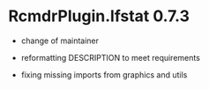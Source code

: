 <!-- NEWS.md is generated from NEWS.Rmd. Please edit that file -->
RcmdrPlugin.lfstat 0.7.3
========================

-   change of maintainer

-   reformatting DESCRIPTION to meet requirements

-   fixing missing imports from graphics and utils
